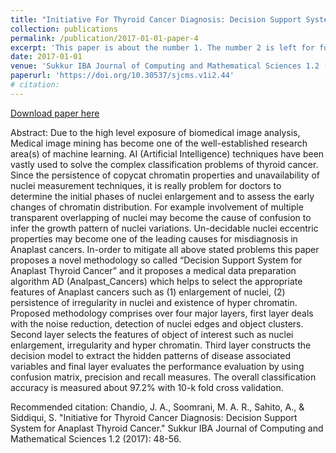 ```yaml
---
title: "Initiative For Thyroid Cancer Diagnosis: Decision Support System For Anaplast Thyroid Cancer"
collection: publications
permalink: /publication/2017-01-01-paper-4
excerpt: 'This paper is about the number 1. The number 2 is left for future work.'
date: 2017-01-01
venue: 'Sukkur IBA Journal of Computing and Mathematical Sciences 1.2 (2017): 48-56'
paperurl: 'https://doi.org/10.30537/sjcms.v1i2.44'
# citation: 
---
```

<!-- This paper is about the number 1. The number 2 is left for future work. -->

[Download paper here](http://journal.iba-suk.edu.pk:8089/sibajournals/index.php/sjcms/article/view/44)

Abstract: Due to the high level exposure of biomedical image analysis, Medical image mining has become one of the well-established research area(s) of machine learning. AI (Artificial Intelligence) techniques have been vastly used to solve the complex classification problems of thyroid cancer. Since the persistence of copycat chromatin properties and unavailability of nuclei measurement techniques, it is really problem for doctors to determine the initial phases of nuclei enlargement and to assess the early changes of chromatin distribution. For example involvement of multiple transparent overlapping of nuclei may become the cause of confusion to infer the growth pattern of nuclei variations. Un-decidable nuclei eccentric properties may become one of the leading causes for misdiagnosis in Anaplast cancers. In-order to mitigate all above stated problems this paper proposes a novel methodology so called “Decision Support System for Anaplast Thyroid Cancer” and it proposes a medical data preparation algorithm AD (Analpast_Cancers) which helps to select the appropriate features of Anaplast cancers such as (1) enlargement of nuclei, (2) persistence of irregularity in nuclei and existence of hyper chromatin. Proposed methodology comprises over four major layers, first layer deals with the noise reduction, detection of nuclei edges and object clusters. Second layer selects the features of object of interest such as nuclei enlargement, irregularity and hyper chromatin. Third layer constructs the decision model to extract the hidden patterns of disease associated variables and final layer evaluates the performance evaluation by using confusion matrix, precision and recall measures. The overall classification accuracy is measured about 97.2% with 10-k fold cross validation.


Recommended citation: Chandio, J. A., Soomrani, M. A. R., Sahito, A., & Siddiqui, S. "Initiative for Thyroid Cancer Diagnosis: Decision Support System for Anaplast Thyroid Cancer." Sukkur IBA Journal of Computing and Mathematical Sciences 1.2 (2017): 48-56.